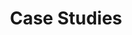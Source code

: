 ---
layout: category
title: Case Studies
category-name: case-studies
permalink: "/category/case-studies"
---